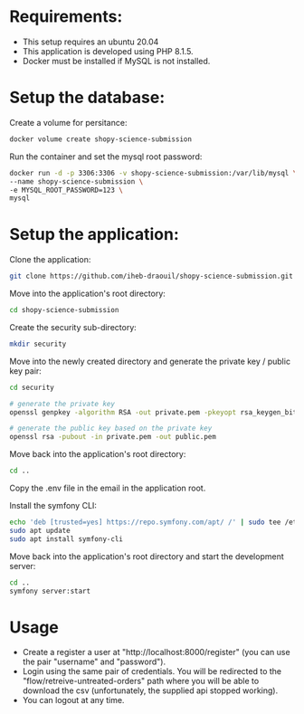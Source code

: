 # Requirements:
- This setup requires an ubuntu 20.04
- This application is developed using PHP 8.1.5.
- Docker must be installed if MySQL is not installed.

# Setup the database:

Create a volume for persitance:
```bash
docker volume create shopy-science-submission
```

Run the container and set the mysql root password:
```bash
docker run -d -p 3306:3306 -v shopy-science-submission:/var/lib/mysql \
--name shopy-science-submission \
-e MYSQL_ROOT_PASSWORD=123 \
mysql
```

# Setup the application:

Clone the application:

```bash
git clone https://github.com/iheb-draouil/shopy-science-submission.git

```

Move into the application's root directory:
```bash
cd shopy-science-submission
```

Create the security sub-directory:
```bash
mkdir security
```
Move into the newly created directory and generate the private key / public key pair:
```bash
cd security

# generate the private key
openssl genpkey -algorithm RSA -out private.pem -pkeyopt rsa_keygen_bits:2048

# generate the public key based on the private key
openssl rsa -pubout -in private.pem -out public.pem
```

Move back into the application's root directory:
```bash
cd ..
```

Copy the .env file in the email in the application root.

Install the symfony CLI:

```bash
echo 'deb [trusted=yes] https://repo.symfony.com/apt/ /' | sudo tee /etc/apt/sources.list.d/symfony-cli.list
sudo apt update
sudo apt install symfony-cli
```

Move back into the application's root directory and start the development server:

```bash
cd ..
symfony server:start
```
# Usage

- Create a register a user at "http://localhost:8000/register" (you can use the pair "username" and "password").
- Login using the same pair of credentials. You will be redirected to the "flow/retreive-untreated-orders" path where you will be able to download the csv (unfortunately, the supplied api stopped working).
- You can logout at any time.